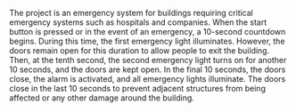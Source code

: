 The project is an emergency system for buildings requiring critical emergency systems such as hospitals and companies.
When the start button is pressed or in the event of an emergency, a 10-second countdown begins. 
During this time, the first emergency light illuminates. However, the doors remain open for this duration to allow people to exit the building.
Then, at the tenth second, the second emergency light turns on for another 10 seconds, and the doors are kept open. In the final 10 seconds,
the doors close, the alarm is activated, and all emergency lights illuminate.
The doors close in the last 10 seconds to prevent adjacent structures from being affected or any other damage around the building.
